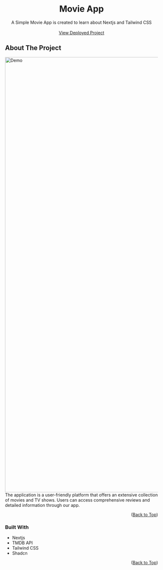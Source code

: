 <a name="readme-top"></a>

<h1 align="center">Movie App</h1>

  <p align="center">A Simple Movie App is created to learn about Nextjs and Tailwind CSS
    <br />
    <br />
    <a href="https://movie-app-six-ruby.vercel.app/">View Deployed Project</a>
  </p>
</div>

## About The Project

<img width="1434" alt="Demo" src="https://github.com/kuldeepyeware/paytm-clone/assets/83532405/3f4727fd-437a-45d6-9e09-9346e67c759b">

<br />
The application is a user-friendly platform that offers an extensive collection of movies and TV shows. Users can access comprehensive reviews and detailed information through our app.

<br />
<p align="right">(<a href="#readme-top">Back to Top</a>)</p>

### Built With

- Nextjs
- TMDB API
- Tailwind CSS
- Shadcn

<p align="right">(<a href="#readme-top">Back to Top</a>)</p>

